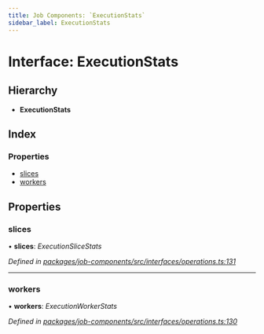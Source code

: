 ```yaml
---
title: Job Components: `ExecutionStats`
sidebar_label: ExecutionStats
---
```


# Interface: ExecutionStats

## Hierarchy

* **ExecutionStats**

## Index

### Properties

* [slices](executionstats.md#slices)
* [workers](executionstats.md#workers)

## Properties

###  slices

• **slices**: *ExecutionSliceStats*

*Defined in [packages/job-components/src/interfaces/operations.ts:131](https://github.com/terascope/teraslice/blob/f95bb5556/packages/job-components/src/interfaces/operations.ts#L131)*

___

###  workers

• **workers**: *ExecutionWorkerStats*

*Defined in [packages/job-components/src/interfaces/operations.ts:130](https://github.com/terascope/teraslice/blob/f95bb5556/packages/job-components/src/interfaces/operations.ts#L130)*
